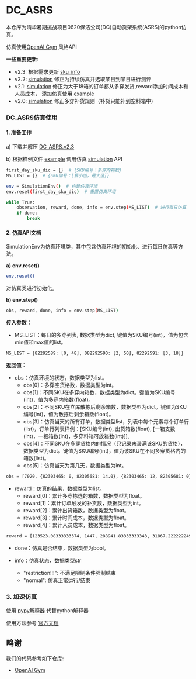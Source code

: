 # DC_ASRS


本仓库为清华暑期挑战项目0620保洁公司(DC)自动货架系统(ASRS)的python仿真。

仿真使用[OpenAI Gym](https://github.com/openai/gym) 风格API

 **一些重要更新**:
- v2.3: 根据需求更新 [sku_info](sku_info_new.csv)
- v2.2: [simulation](simulation.py) 修正为持续仿真并选取某日到某日进行测评
- v2.1: [simulation](simulation.py) 修正为大于18箱的订单都从多穿发货,reward添加时间成本和人员成本， 添加仿真使用 [example](example.py)
- v2.0: [simulation](simulation.py) 修正多穿补货规则（补货只能补到空料箱中)

 



### DC_ASRS仿真使用
#### 1. 准备工作

a) 下载并解压 [DC_ASRS.v2.3](https://github.com/sylym/DC_ASRS/releases/download/DC_ASRS/DC_ASRS.v2.3.rar)

b) 根据样例文件 [example](example.py) 调用仿真 [simulation](simulation.py) API


```sh
first_day_sku_dic = {}  # {SKU编号：多穿内箱数}
MS_LIST = {}  # {SKU编号：[最小值，最大值]}

env = SimulationEnv()  # 构建仿真环境
env.reset(first_day_sku_dic)  # 重置仿真环境

while True:
    observation, reward, done, info = env.step(MS_LIST)  # 进行每日仿真
    if done:
        break
```

#### 2. 仿真API文档

SimulationEnv为仿真环境类，其中包含仿真环境的初始化、进行每日仿真等方法。

**a) env.reset()**
```sh
env.reset()
```
对仿真类进行初始化。

**b) env.step()**
```sh
obs, reward, done, info = env.step(MS_LIST)
```

**传入参数：**

- MS_LIST：每日的多穿列表, 数据类型为dict, 键值为SKU编号(int)，值为包含min值和max值的list。

```sh
MS_LIST = {82292589: [0, 48], 082292590: [2, 50], 82292591: [3, 18]}
```

**返回值：**

- obs：仿真环境的状态，数据类型为list。
    - obs[0]：多穿空货格数，数据类型为int。
    - obs[1]：不同SKU在多穿内箱数，数据类型为dict。键值为SKU编号(int)，值为多穿内箱数(float)。
    - obs[2]：不同SKU在立库散拣后剩余箱数，数据类型为dict。键值为SKU编号(int)，值为散拣后剩余箱数(float)。
    - obs[3]：仿真当天的所有订单，数据类型list，列表中每个元素每个订单行(list)，订单行列表样例：[SKU编号(int), 出货箱数(float), [一箱支数(int)，一板箱数(int)，多穿料箱可放箱数(int)]]。
    - obs[4]：不同SKU在多穿货格内的情况（只记录未装满该SKU的货格），数据类型为dict。键值为SKU编号(int)，值为该SKU在不同多穿货格内的箱数(list)。
    - obs[5]：仿真当天为第几天，数据类型为int。

```sh
obs = [7020, {82303465: 0, 82305681: 14.0}, {82303465: 12, 82305681: 0}, [[82303465, 12, [1, 108, 4]], [82305681, 10.0, [12, 24, 2]]], {82315635: [], 82305682: [2.0, 1]}, 1]
```

- reward：仿真的结果，数据类型为list。
    - reward[0]：累计多穿拣选的箱数，数据类型为float。
    - reward[1]：累计订单触发的补货数，数据类型为int。
    - reward[2]：累计出货箱数，数据类型为float。
    - reward[3]：累计时间成本，数据类型为float。
    - reward[4]：累计人员成本，数据类型为float。

```sh
reward = [123523.08333333374, 1447, 288941.83333333343, 31867.222222249267, 288941.8333333335]
```
- done：仿真是否结束，数据类型为bool。

- info：仿真状态，数据类型str
    - "restriction!!!": 不满足限制条件强制结束
    - "normal": 仿真正常运行/结束


### 3. 加速仿真

使用 [pypy解释器](https://www.pypy.org/) 代替python解释器

使用方法参考 [官方文档](https://doc.pypy.org/en/latest/)

## 鸣谢
我们的代码参考如下仓库:
* [OpenAI Gym](https://github.com/openai/gym)
